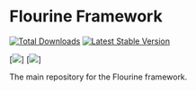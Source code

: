 Flourine Framework
========

[![Total Downloads](https://poser.pugx.org/fluorine-framework/framework/downloads.png)](https://packagist.org/packages/fluorine-framework/framework) [![Latest Stable Version](https://poser.pugx.org/fluorine-framework/framework/v/stable.png)](https://packagist.org/packages/fluorine-framework/framework)


[![](https://poser.pugx.org/fluorine-framework/framework/downloads.png)]  [![](https://poser.pugx.org/fluorine-framework/framework/v/stable.png)]


The main repository for the Flourine framework.
